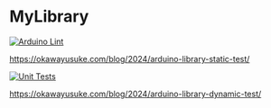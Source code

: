 # MyLibrary

[![Arduino Lint](https://github.com/CaseyNelson314/MyLibrary/actions/workflows/ArduinoLint.yml/badge.svg)](https://github.com/CaseyNelson314/MyLibrary/actions/workflows/ArduinoLint.yml)

<https://okawayusuke.com/blog/2024/arduino-library-static-test/>

[![Unit Tests](https://github.com/CaseyNelson314/MyLibrary/actions/workflows/UnitTest.yml/badge.svg)](https://github.com/CaseyNelson314/MyLibrary/actions/workflows/UnitTest.yml)

<https://okawayusuke.com/blog/2024/arduino-library-dynamic-test/>
